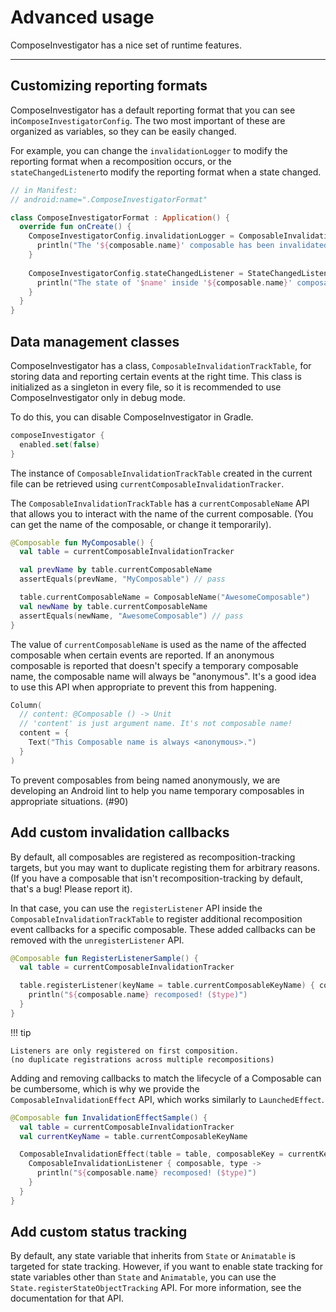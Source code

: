 # Advanced usage

ComposeInvestigator has a nice set of runtime features.

---

## Customizing reporting formats

ComposeInvestigator has a default reporting format that you can see in`ComposeInvestigatorConfig`.
The two most important of these are organized as variables, so they can be easily changed.

For example, you can change the `invalidationLogger` to modify the reporting format when a
recomposition occurs, or the `stateChangedListener`to modify the reporting format when a state
changed.

``` kotlin
// in Manifest:
// android:name=".ComposeInvestigatorFormat"

class ComposeInvestigatorFormat : Application() {
  override fun onCreate() {
    ComposeInvestigatorConfig.invalidationLogger = ComposableInvalidationLogger { callstacks, composable, type ->
      println("The '${composable.name}' composable has been invalidated.")
    }
    
    ComposeInvestigatorConfig.stateChangedListener = StateChangedListener { composable, name, previousValue, newValue ->
      println("The state of '$name' inside '${composable.name}' composable has changed. ($previousValue -> $newValue)")
    }
  }
}
```

## Data management classes

ComposeInvestigator has a class, `ComposableInvalidationTrackTable`, for storing data and reporting
certain events at the right time. This class is initialized as a singleton in every file, so it is
recommended to use ComposeInvestigator only in debug mode.

To do this, you can disable ComposeInvestigator in Gradle.

``` kotlin
composeInvestigator {
  enabled.set(false)
}
```

The instance of `ComposableInvalidationTrackTable` created in the current file can be retrieved
using `currentComposableInvalidationTracker`.

The `ComposableInvalidationTrackTable` has a `currentComposableName` API that allows you to interact
with the name of the current composable. (You can get the name of the composable, or change it
temporarily).

``` kotlin
@Composable fun MyComposable() {
  val table = currentComposableInvalidationTracker

  val prevName by table.currentComposableName
  assertEquals(prevName, "MyComposable") // pass

  table.currentComposableName = ComposableName("AwesomeComposable")
  val newName by table.currentComposableName
  assertEquals(newName, "AwesomeComposable") // pass
}
```

The value of `currentComposableName` is used as the name of the affected composable when certain
events are reported. If an anonymous composable is reported that doesn't specify a temporary
composable name, the composable name will always be "anonymous". It's a good idea to use this API
when appropriate to prevent this from happening.

``` kotlin
Column(
  // content: @Composable () -> Unit
  // 'content' is just argument name. It's not composable name!
  content = {
    Text("This Composable name is always <anonymous>.")
  }
)
```  

To prevent composables from being named anonymously, we are developing an Android lint to help you
name temporary composables in appropriate situations. (#90)

## Add custom invalidation callbacks

By default, all composables are registered as recomposition-tracking targets, but you may want to
duplicate registing them for arbitrary reasons. (If you have a composable that isn't
recomposition-tracking by default, that's a bug! Please report it).

In that case, you can use the `registerListener` API inside the `ComposableInvalidationTrackTable`
to register additional recomposition event callbacks for a specific composable. These added
callbacks can be removed with the `unregisterListener` API.

``` kotlin
@Composable fun RegisterListenerSample() {
  val table = currentComposableInvalidationTracker

  table.registerListener(keyName = table.currentComposableKeyName) { composable, type ->
    println("${composable.name} recomposed! ($type)")
  }
}
```

!!! tip

    Listeners are only registered on first composition.
    (no duplicate registrations across multiple recompositions)

Adding and removing callbacks to match the lifecycle of a Composable can be cumbersome, which is why
we provide the `ComposableInvalidationEffect` API, which works similarly to `LaunchedEffect`.

``` kotlin
@Composable fun InvalidationEffectSample() {
  val table = currentComposableInvalidationTracker
  val currentKeyName = table.currentComposableKeyName

  ComposableInvalidationEffect(table = table, composableKey = currentKeyName) {
    ComposableInvalidationListener { composable, type ->
      println("${composable.name} recomposed! ($type)")
    }
  }
}
```

## Add custom status tracking

By default, any state variable that inherits from `State` or `Animatable` is targeted for state
tracking. However, if you want to enable state tracking for state variables other than `State` and
`Animatable`, you can use the `State.registerStateObjectTracking` API. For more information, see the
documentation for that API.
